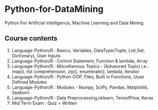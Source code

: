 # Python-for-DataMining
Python For Artificial Intelligence, Machine Learning and Data Mining

Course contents
------------------------------
1. Language-Python/R : Basics, Variables, DataType(Tuple, List,Set, Dictionary), User Inputs
2. Language-Python/R : Control Statement, Function & lambda, Array 
3. Language-Python/R : Miscellanious Topics - (Advanced Topic)
                       i.e.: map(), list comprehension, zip(), enumerate(), lambda, iterator 
4. Language-Python/R : Python OOP, Files, Built in Functions, Uuse Defined Modules
5. Language-Python/R : Modules - Numpy, SciPy, Pandas, Matplotlib, Seaborn
6. Language-Python/R : Data Preprocessing,sklearn, TensofFlow, Keras 
7. Mid Term Exam     : Quiz + Written
